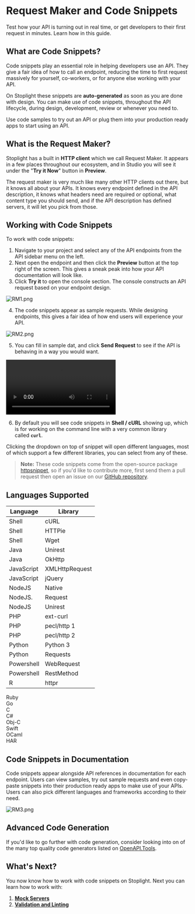 # Request Maker and Code Snippets

Test how your API is turning out in real time, or get developers to their first request in minutes. Learn how in this guide.  

## What are Code Snippets?

Code snippets play an essential role in helping developers use an API. They give a fair idea of how to call an endpoint, reducing the time to first request massively for yourself, co-workers, or for anyone else working with your API. 

On Stoplight these snippets are **auto-generated** as soon as you are done with design. You can make use of code snippets, throughout the API lifecycle, during design, development, review or whenever you need to. 

Use code samples to try out an API or plug them into your production ready apps to start using an API. 

## What is the Request Maker?

Stoplight has a built in **HTTP client** which we call Request Maker. It appears in a few places throughout our ecosystem, and in Studio you will see it under the "**Try it Now**" button in **Preview**.

The request maker is very much like many other HTTP clients out there, but it knows all about your APIs. It knows every endpoint defined in the API description, it knows what headers need are required or optional, what content type you should send, and if the API description has defined servers, it will let you pick from those.

## Working with Code Snippets

 To work with code snippets: 

1. Navigate to your project and select any of the API endpoints from the API sidebar menu on the left.
2. Next open the endpoint and then click the **Preview** button at the top right of the screen. This gives a sneak peak into how your API documentation will look like. 
3. Click **Try it** to open the console section. The console constructs an API request based on your endpoint design. 

![RM1.png](https://stoplight.io/api/v1/projects/cHJqOjI/images/tJnCucV9Fbs)


4. The code snippets appear as sample requests. While designing endpoints, this gives a fair idea of how end users will experience your API. 

![RM2.png](https://stoplight.io/api/v1/projects/cHJqOjI/images/zK6y4cIHuC4)


5. You can fill in sample dat, and click **Send Request** to see if the API is behaving in a way you would want. 

![Video](../assets/RMvideo.mov)

6. By default you will see code snippets in **Shell / cURL** showing up, which is for working on the command line with a very common library called **`curl`**.

Clicking the dropdown on top of snippet will open different languages, most of which support a few different libraries, you can select from any of these. 

>**Note:** These code snippets come from the open-source package [httpsnippet](https://meta.stoplight.io/docs/studio/ZG9jOjc1-generating-code-snippets#:~:text=open-source%20package-,httpsnippet,-%2C%20so%20if%20you%27d), so if you'd like to contribute more, first send them a pull request then open an issue on our [GitHub repository](https://meta.stoplight.io/docs/studio/ZG9jOjc1-generating-code-snippets#:~:text=our%20GitHub%20repository).

## Languages Supported


Language | Library 
---------|---------- 
 Shell	| cURL
Shell	| HTTPie
Shell	| Wget
Java	| Unirest
Java	| OkHttp
JavaScript	| XMLHttpRequest
JavaScript	| jQuery
NodeJS	| Native
NodeJS. | 	Request
NodeJS	| Unirest
PHP	| ext-curl
PHP	| pecl/http 1
PHP	| pecl/http 2
Python| 	Python 3
Python| 	Requests
Powershell| 	WebRequest
Powershell| 	RestMethod
R	| httpr
Ruby	
Go	
C	
C#	
Obj-C	
Swift	
OCaml	
HAR	


## Code Snippets in Documentation

Code snippets appear alongside API references in documentation for each endpoint. Users can view samples, try out sample requests and even copy-paste snippets into their production ready apps to make use of your APIs. Users can also pick different languages and frameworks according to their need. 

![RM3.png](https://stoplight.io/api/v1/projects/cHJqOjI/images/xZB9CZgTdAk)


## **Advanced Code Generation**

If you'd like to go further with code generation, consider looking into on of the many top quality code generators listed on [OpenAPI.Tools](https://openapi.tools/).

## What's Next?

You now know how to work with code snippets on Stoplight. Next you can learn how to work with:

1. **[Mock Servers](url)**
2. **[Validation and Linting](url)**